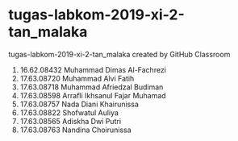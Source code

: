 # tugas-labkom-2019-xi-2-tan_malaka
tugas-labkom-2019-xi-2-tan_malaka created by GitHub Classroom
1. 16.62.08432 Muhammad Dimas Al-Fachrezi
2. 17.63.08720 Muhammad Alvi Fatih
3. 17.63.08718 Muhammad Afriedzal Budiman
4. 17.63.08598 Arrafli Ikhsanul Fajar Muhamad
5. 17.63.08757 Nada Diani Khairunissa
6. 17.63.08822 Shofwatul Auliya
7. 17.63.08565 Adiskha Dwi Putri
8. 17.63.08763 Nandina Choirunissa

